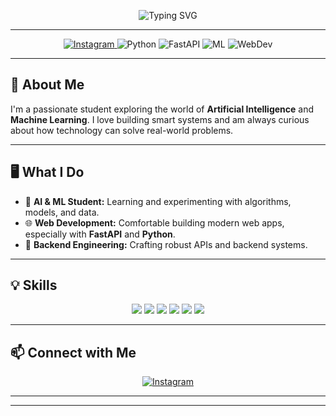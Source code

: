 <!-- Gradient header using SVG to add color splash -->
<p align="center">
  <img src="https://readme-typing-svg.demolab.com?font=Fira+Code&size=28&pause=1000&color=FF5F6D&background=FFFFFF00&center=true&vCenter=true&width=600&lines=Hi+there+%F0%9F%91%8B%2C+I'm+Darshil+Kareliya;AI+ML+%7C+Student+%7C+Python+Dev;Web+%26+Backend+Enthusiast" alt="Typing SVG" />
</p>

---

<p align="center">
  <a href="https://www.instagram.com/darshil_kareliya_/">
    <img src="https://img.shields.io/badge/Instagram-%23E4405F.svg?logo=Instagram&logoColor=white" alt="Instagram"/>
  </a>
  <img src="https://img.shields.io/badge/Python-3776AB?style=flat&logo=python&logoColor=white" alt="Python"/>
  <img src="https://img.shields.io/badge/FastAPI-009688?style=flat&logo=fastapi&logoColor=white" alt="FastAPI"/>
  <img src="https://img.shields.io/badge/Machine%20Learning-00C7B7?style=flat&logo=scikit-learn&logoColor=white" alt="ML"/>
  <img src="https://img.shields.io/badge/Web%20Development-ff9800?style=flat&logo=html5&logoColor=white" alt="WebDev"/>
</p>

---

## 🚀 About Me
I'm a passionate student exploring the world of **Artificial Intelligence** and **Machine Learning**. I love building smart systems and am always curious about how technology can solve real-world problems.

---

## 🖥️ What I Do

- 🤖 **AI & ML Student:** Learning and experimenting with algorithms, models, and data.
- 🌐 **Web Development:** Comfortable building modern web apps, especially with **FastAPI** and **Python**.
- 🔗 **Backend Engineering:** Crafting robust APIs and backend systems.

---

## 💡 Skills

<p align="center">
  <img src="https://img.shields.io/badge/Python-FFD43B?style=for-the-badge&logo=python&logoColor=blue"/>
  <img src="https://img.shields.io/badge/FastAPI-009688?style=for-the-badge&logo=fastapi&logoColor=white"/>
  <img src="https://img.shields.io/badge/Machine%20Learning-00C7B7?style=for-the-badge&logo=scikit-learn&logoColor=white"/>
  <img src="https://img.shields.io/badge/Web%20Development-ff9800?style=for-the-badge&logo=html5&logoColor=white"/>
  <img src="https://img.shields.io/badge/API%20Design-4CAF50?style=for-the-badge"/>
  <img src="https://img.shields.io/badge/Continuous%20Learning-2196F3?style=for-the-badge"/>
</p>

---

## 📫 Connect with Me

<p align="center">
  <a href="https://www.instagram.com/darshil_kareliya_/">
    <img src="https://img.shields.io/badge/Instagram-%23E4405F.svg?logo=Instagram&logoColor=white" alt="Instagram"/>
  </a>
</p>

---

<!--
🌟 Add more sections like Projects, Achievements, or Fun Facts as you grow!
-->

---



